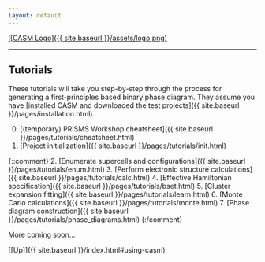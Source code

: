 ```yaml
---
layout: default
---
```


[![CASM Logo]({{ site.baseurl }}/assets/logo.png)](https://prisms-center.github.io/CASMcode_docs/)

***
## Tutorials

These tutorials will take you step-by-step through the process for generating a first-principles based
binary phase diagram. They assume you have [installed CASM and downloaded the test projects]({{ site.baseurl }}/pages/installation.html).

0. [(temporary) PRISMS Workshop cheatsheet]({{ site.baseurl }}/pages/tutorials/cheatsheet.html)
1. [Project initialization]({{ site.baseurl }}/pages/tutorials/init.html)

{::comment}
2. [Enumerate supercells and configurations]({{ site.baseurl }}/pages/tutorials/enum.html)
3. [Perform electronic structure calculations]({{ site.baseurl }}/pages/tutorials/calc.html)
4. [Effective Hamiltonian specification]({{ site.baseurl }}/pages/tutorials/bset.html)
5. [Cluster expansion fitting]({{ site.baseurl }}/pages/tutorials/learn.html)
6. [Monte Carlo calculations]({{ site.baseurl }}/pages/tutorials/monte.html)
7. [Phase diagram construction]({{ site.baseurl }}/pages/tutorials/phase_diagrams.html)
{:/comment}

More coming soon...

[[Up]]({{ site.baseurl }}/index.html#using-casm)
